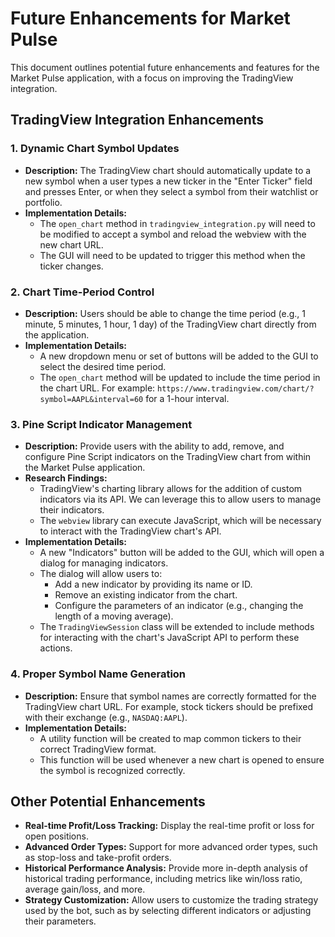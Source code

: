 # Future Enhancements for Market Pulse

This document outlines potential future enhancements and features for the Market Pulse application, with a focus on improving the TradingView integration.

## TradingView Integration Enhancements

### 1. **Dynamic Chart Symbol Updates**
- **Description:** The TradingView chart should automatically update to a new symbol when a user types a new ticker in the "Enter Ticker" field and presses Enter, or when they select a symbol from their watchlist or portfolio.
- **Implementation Details:**
    - The `open_chart` method in `tradingview_integration.py` will need to be modified to accept a symbol and reload the webview with the new chart URL.
    - The GUI will need to be updated to trigger this method when the ticker changes.

### 2. **Chart Time-Period Control**
- **Description:** Users should be able to change the time period (e.g., 1 minute, 5 minutes, 1 hour, 1 day) of the TradingView chart directly from the application.
- **Implementation Details:**
    - A new dropdown menu or set of buttons will be added to the GUI to select the desired time period.
    - The `open_chart` method will be updated to include the time period in the chart URL. For example: `https://www.tradingview.com/chart/?symbol=AAPL&interval=60` for a 1-hour interval.

### 3. **Pine Script Indicator Management**
- **Description:** Provide users with the ability to add, remove, and configure Pine Script indicators on the TradingView chart from within the Market Pulse application.
- **Research Findings:**
    - TradingView's charting library allows for the addition of custom indicators via its API. We can leverage this to allow users to manage their indicators.
    - The `webview` library can execute JavaScript, which will be necessary to interact with the TradingView chart's API.
- **Implementation Details:**
    - A new "Indicators" button will be added to the GUI, which will open a dialog for managing indicators.
    - The dialog will allow users to:
        - Add a new indicator by providing its name or ID.
        - Remove an existing indicator from the chart.
        - Configure the parameters of an indicator (e.g., changing the length of a moving average).
    - The `TradingViewSession` class will be extended to include methods for interacting with the chart's JavaScript API to perform these actions.

### 4. **Proper Symbol Name Generation**
- **Description:** Ensure that symbol names are correctly formatted for the TradingView chart URL. For example, stock tickers should be prefixed with their exchange (e.g., `NASDAQ:AAPL`).
- **Implementation Details:**
    - A utility function will be created to map common tickers to their correct TradingView format.
    - This function will be used whenever a new chart is opened to ensure the symbol is recognized correctly.

## Other Potential Enhancements

- **Real-time Profit/Loss Tracking:** Display the real-time profit or loss for open positions.
- **Advanced Order Types:** Support for more advanced order types, such as stop-loss and take-profit orders.
- **Historical Performance Analysis:** Provide more in-depth analysis of historical trading performance, including metrics like win/loss ratio, average gain/loss, and more.
- **Strategy Customization:** Allow users to customize the trading strategy used by the bot, such as by selecting different indicators or adjusting their parameters.
